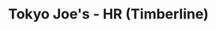 ---
layout: place
title: "Tokyo Joe's - HR (Timberline)"
permalink: /colorado/highlands-ranch/tokyo-joe-s-hr-timberline.html
stateAbbr: CO
stateName: Colorado
cityName: Highlands Ranch
seo:
  name: "Tokyo Joe's - HR (Timberline)"
  type: Restaurant
  links: null
description: "Tokyo Joe's - HR (Timberline) serves delicious sushi in Highlands Ranch, Colorado. Try fresh Japanese dishes for a great dining experience. "
place_id: ChIJlzp9RvSEbIcRPuo0WN3dsms
photos:
  - name: >-
      places/ChIJlzp9RvSEbIcRPuo0WN3dsms/photos/AeeoHcKm_KcyPXYsn3BmlhIMEinOh5GRTTt4cWrrv5NQ3DUrTvJYPYHGXXT4A6an0EZCSdxHmOxMIpDVGuGV7z8VniqzZgSWMCUlO_nNMffwTO8QypJupbPVlZAvY0Hi9QEH16XPcm8VnmjhZRnZoBlZc7ox_Os7Choa_n7JCVNa11OqErwbjNLePeHHyLizUIuPz9Ja4gVrkz9BW2dgFhKz1w7AVcHDmcU5BtRKzZZzh-PP9-VrovVhN0PityjqtPbWwALC3G5Dih1E9TRu3mnFU3XCuoOGbA9aacpzB6JhXdHQPnlm-U6hWIdWVIFVa7ZjwnMsAK68xUo9ai2oLrUg8LJjHZ5NIeM5FmYwVPaYSpFntV03xpB5ffbETM09ZmYFoEuDs8QMveOY1vQvqIAzjwHGmH6fvsjCmS6eah6B5TaBGQ
    widthPx: 4000
    heightPx: 3000
    authorAttributions:
      - displayName: Jeremy Howie
        uri: https://maps.google.com/maps/contrib/108938506792953502330
        photoUri: >-
          https://lh3.googleusercontent.com/a-/ALV-UjVXtzUenzyJqW9pRr-Bzjy2aFv0jjAwW4dKoBVsrL7iE79Tj-7SKA=s100-p-k-no-mo
    flagContentUri: >-
      https://www.google.com/local/imagery/report/?cb_client=maps_api_places.places_api&image_key=!1e10!2sCIHM0ogKEICAgIC476Oafw&hl=en-US
    googleMapsUri: >-
      https://www.google.com/maps/place//data=!3m4!1e2!3m2!1sCIHM0ogKEICAgIC476Oafw!2e10!4m2!3m1!1s0x876c84f4467d3a97:0x6bb2dddd5834ea3e
  - name: >-
      places/ChIJlzp9RvSEbIcRPuo0WN3dsms/photos/AeeoHcLNuSYX0TKSUcpJl9oLEvjJ3o_Xo6EG6iggqbFg4_WBSW_tCxOp8G3usH1BK4r_8FTsXL1ouPMHGBJhv-ObD3k75o0gQTjkf3eU_wAZQ5qo3dSGBxx9QRACzN42kUNvie0swQcBkfjEImrx6VkedXo6dDTR0HDK-qHo9SFFDKT7w9xeEmyY0eVVYjDZEBFmkTdmmE7XCr7QhoR-HA7gZxd_TI9zxky8x5QQtztmgtQkpnp0q4eX7lky5A6_no78geYo0hyyH2k1sPjbHwtay0qyvSi0-RGgE9zm9diFz267Gg
    widthPx: 4557
    heightPx: 3040
    authorAttributions:
      - displayName: Tokyo Joe's - HR (Timberline)
        uri: https://maps.google.com/maps/contrib/108665652478054829749
        photoUri: >-
          https://lh3.googleusercontent.com/a-/ALV-UjX1jDpFZFCpZfQSlP5Pi9sy9xQ5JCs3m-rOUzpZFeFVhz2GWqXv=s100-p-k-no-mo
    flagContentUri: >-
      https://www.google.com/local/imagery/report/?cb_client=maps_api_places.places_api&image_key=!1e10!2sAF1QipNmTydhEaCNvK2NIJFbJEO4dKsrjLLoV3QVoK4q&hl=en-US
    googleMapsUri: >-
      https://www.google.com/maps/place//data=!3m4!1e2!3m2!1sAF1QipNmTydhEaCNvK2NIJFbJEO4dKsrjLLoV3QVoK4q!2e10!4m2!3m1!1s0x876c84f4467d3a97:0x6bb2dddd5834ea3e
  - name: >-
      places/ChIJlzp9RvSEbIcRPuo0WN3dsms/photos/AeeoHcLOphd0oaYLILYLiJtAcslvsVF-a_AJwdjGpy7GW8_J6d46C9oGRMMXBYVx0SUEaWFmk_KhWfCo60jqvOGSSDNX5SffxXXI5uKQfrUF0jalSI-tBZVm-5lWZ8Mj5KoaDzP1wOtI-Y0HjSwutQUUJCCTeYZaMNVTrr_e7XVqyW6wJfuyrRf67aZ6v0sfR29wmi8zCYcsPkb3fjTltTEviYAU7nHcDxdF3Cw-G5cBnk3GTC7mEYlSm678cg9qAJtmwhQsl5CEmSTUmPZHNSLD3jfJhG4lKM0B2Nu1JWuYm1X6IQ
    widthPx: 4800
    heightPx: 3200
    authorAttributions:
      - displayName: Tokyo Joe's - HR (Timberline)
        uri: https://maps.google.com/maps/contrib/108665652478054829749
        photoUri: >-
          https://lh3.googleusercontent.com/a-/ALV-UjX1jDpFZFCpZfQSlP5Pi9sy9xQ5JCs3m-rOUzpZFeFVhz2GWqXv=s100-p-k-no-mo
    flagContentUri: >-
      https://www.google.com/local/imagery/report/?cb_client=maps_api_places.places_api&image_key=!1e10!2sAF1QipMMIkjsDwm4vSTOyYRMNuwRJnrYuZTQJOHo1wjO&hl=en-US
    googleMapsUri: >-
      https://www.google.com/maps/place//data=!3m4!1e2!3m2!1sAF1QipMMIkjsDwm4vSTOyYRMNuwRJnrYuZTQJOHo1wjO!2e10!4m2!3m1!1s0x876c84f4467d3a97:0x6bb2dddd5834ea3e
  - name: >-
      places/ChIJlzp9RvSEbIcRPuo0WN3dsms/photos/AeeoHcIta9_aMxB3l3OKt0QWkil_727DkGUcJKGk6C05mlyT9R1xyljcys4OoGvVZD2h3w6klKfevI0NkptjMzCKMXedtpjxl8o_bbSZk_91mcma5XzBP289II34VUA1zGhFjpe0x4IhhFMEZ-MZI6Lk3jYXHBuEwAOUgKvsqTQQPPHt7sVuo7K4DkAxHz2LtZr6AVYNMF1zxXZ-A_6Fq1ECaz6PbYVHOaq6utx8OPCXnbMHzEAwcrTjT2d8XkiJLTzJvr38H-lEKWXaVChr_VU_4AtqbWlOIfLrRlyBUdTHj4uHOZKFUSWYzsdwXtNZUaQLVJVkmD_u4770DiUCk3S4LdmSMdVihJcvVmwXUcsg0RWFjNHM7HW8fdQT9k0did9nFfrsvAkX03ODqM4OC5C9GrEiicFh4CJV-uD_Ld32wTzxKJ9G
    widthPx: 3000
    heightPx: 4000
    authorAttributions:
      - displayName: Brad Kellmayer
        uri: https://maps.google.com/maps/contrib/111253435504544434591
        photoUri: >-
          https://lh3.googleusercontent.com/a-/ALV-UjUojwuVC1e8TFquV2EAuNjCS2uScFw2TZCOdxSlSN4wXfprkwdgDw=s100-p-k-no-mo
    flagContentUri: >-
      https://www.google.com/local/imagery/report/?cb_client=maps_api_places.places_api&image_key=!1e10!2sCIHM0ogKEICAgICpxqjgigE&hl=en-US
    googleMapsUri: >-
      https://www.google.com/maps/place//data=!3m4!1e2!3m2!1sCIHM0ogKEICAgICpxqjgigE!2e10!4m2!3m1!1s0x876c84f4467d3a97:0x6bb2dddd5834ea3e
  - name: >-
      places/ChIJlzp9RvSEbIcRPuo0WN3dsms/photos/AeeoHcLofaO08Y3JtYrzQlpoPCCKU2gMy33vhE-5oCKJVn_f7VZ63OUGpeyoZM29f8XlwRVtTqX1dRepqLF1M_7h_70991DaW1PY49XrB6uYdI7NtLhgardLaprl4r20-jK_NZ_qXyW5yDyr5HVVkgc3dXZGrsp3TC_lgj2FtdvbPpaIihjiVva-tMHleMq3OEs3ziuJvURP3gHBCdRkrVXzGAf_8jJYZq-tRmbCun2PF3lTqmGdAQ3sJaLYPa4NvKvnUCgsmDjkJ77XrIirora9gwEgq4kwK6_BrX1UYBiHVZBKsQ
    widthPx: 4800
    heightPx: 3200
    authorAttributions:
      - displayName: Tokyo Joe's - HR (Timberline)
        uri: https://maps.google.com/maps/contrib/108665652478054829749
        photoUri: >-
          https://lh3.googleusercontent.com/a-/ALV-UjX1jDpFZFCpZfQSlP5Pi9sy9xQ5JCs3m-rOUzpZFeFVhz2GWqXv=s100-p-k-no-mo
    flagContentUri: >-
      https://www.google.com/local/imagery/report/?cb_client=maps_api_places.places_api&image_key=!1e10!2sAF1QipMhiWdaCYdbNFXWyIKt6KweoHhSvExvtPVhvMHy&hl=en-US
    googleMapsUri: >-
      https://www.google.com/maps/place//data=!3m4!1e2!3m2!1sAF1QipMhiWdaCYdbNFXWyIKt6KweoHhSvExvtPVhvMHy!2e10!4m2!3m1!1s0x876c84f4467d3a97:0x6bb2dddd5834ea3e
  - name: >-
      places/ChIJlzp9RvSEbIcRPuo0WN3dsms/photos/AeeoHcIj7TSd6WftwoMAglIIVyLn4kFX4JN5Un0OnetkG1-Lu-lTC58Vnt3X-ofGHQqMJ_QjGuqV0xy9fCkPVffgzA-U_pBv_YJC-iG_JlXMR5T0JZNIOop_tkpbDXCST6SY3Oj7k4EKUw7HouBVO9ZCF03a37-p6nyfcTuCwdNsHc_VJ3VjLxLSkOwr1uI84fwS3jpWCj39Vui15AFwjgVDbMZhFxY2KJU9x75D3BdEIriZNzAJz9AwRWednD8vZkH38ZMS6uRuMKp8aQONNauPvr8jWNiTC6FMMTtjIU2LNsrP3mESEIbdjUNB6w1ttZMI2-RRDGqOQqnap96wmBI6R5W0cybZBpmoARwVvCVsS_Ath6Mx7uo1kYmDgCQJ6SeIAvmExzYR070ZCh75aRrZyS_Tffm2QxdqU2NLeVCTGgGdJrY
    widthPx: 1920
    heightPx: 1080
    authorAttributions:
      - displayName: Jeremy Herman
        uri: https://maps.google.com/maps/contrib/106494629068371606903
        photoUri: >-
          https://lh3.googleusercontent.com/a-/ALV-UjWB5i0ZbUHv10nkudJWtMMU_lYGVkmbjNDC9UXhyS0HxhHF2luI=s100-p-k-no-mo
    flagContentUri: >-
      https://www.google.com/local/imagery/report/?cb_client=maps_api_places.places_api&image_key=!1e10!2sCIHM0ogKEICAgID4_Kv8iAE&hl=en-US
    googleMapsUri: >-
      https://www.google.com/maps/place//data=!3m4!1e2!3m2!1sCIHM0ogKEICAgID4_Kv8iAE!2e10!4m2!3m1!1s0x876c84f4467d3a97:0x6bb2dddd5834ea3e
  - name: >-
      places/ChIJlzp9RvSEbIcRPuo0WN3dsms/photos/AeeoHcLKFMhQXq1CyUVz-YR5eqVsowaqKpKWPAUblqhD4rZFWjKnMiZJqYbf6hgjFRYZU_FA1GUZ2Mc2lo8c4Rc5YbsxluzUbSuoLmOtwvEq_xT-cWEhjMDM5eZw2VTXt-ifA_KPVayrxM-Jt7aHyFIw8JwzqieT5DlxX6KklruMVGq2ZIJe5HdBu2Z_stwuG0VB4t13wBtj1msuu_2RZ6d6pPUSpUT2PpSCpZ9o3gyE1sGmkn5FL2og3QZp5qhH5pvk0CoVGXKcj6VdNqgwUb9nS_06B_xBwYI4cDCQuILMXMAEo0_ia8D51_3c3ln40t3kB6AodzXuz7d2vEb_ploVm64Tbpm7BXB657vgan7anLMHQGC-jXjitM54kkt6fhUPpmoze5c9gWXMiXTyFI85hm5CNAilcohRicCFbBbAogADgQ
    widthPx: 4032
    heightPx: 3024
    authorAttributions:
      - displayName: Daniel Campbell
        uri: https://maps.google.com/maps/contrib/110119134273864459678
        photoUri: >-
          https://lh3.googleusercontent.com/a-/ALV-UjUhB-v0CDwqAVEiHGyNdFCzSwDpMFwDipuM9B2-m84-KoqP7sv7=s100-p-k-no-mo
    flagContentUri: >-
      https://www.google.com/local/imagery/report/?cb_client=maps_api_places.places_api&image_key=!1e10!2sCIHM0ogKEICAgICJh5yBAQ&hl=en-US
    googleMapsUri: >-
      https://www.google.com/maps/place//data=!3m4!1e2!3m2!1sCIHM0ogKEICAgICJh5yBAQ!2e10!4m2!3m1!1s0x876c84f4467d3a97:0x6bb2dddd5834ea3e
  - name: >-
      places/ChIJlzp9RvSEbIcRPuo0WN3dsms/photos/AeeoHcJ6Jgix6zBkS1bmzO-auo6qem_2r0eKKZaDMYx07p4nlLaRQsP5kJNL9-gpa24RuqWDL21CcVNusB0bqp-pQinUO5Ek7PDR4DhSX5ykeLJJm8n_7bz3DjObyOH8xovUW9Uu_0hsK1jMYzNHzaFqIph-pIvCnCEx0jEJdg2q_rkeNX5kCy7KxlrHL6HtZ25xA-lhh_4tPOeyx8jzfojFX66byx6LQmmOdfU4ACca7aYVTYX2L3EE3ZVgnLVtrLhFCp2w1pGrXu4X4F9Nx7A7cRaStfZaByPRgR3H-k1NiVK72YrTw7dYE9wnUmAbwRo6CoWJaBO2myGJL2kRjZWD6S_G_dmAKM0s3u0o741Ur9PA2WWgvKku2IixeBOHieK4cKhmk_kW6GKflIUOGg4gaOFRmS8L83-R4ZXrk1EWdOrLRDM
    widthPx: 3024
    heightPx: 4032
    authorAttributions:
      - displayName: Abdulaziz
        uri: https://maps.google.com/maps/contrib/118391544304517459032
        photoUri: >-
          https://lh3.googleusercontent.com/a-/ALV-UjVHFJNNkyU9BGtX_HZy1t9MlC5E4Hb7A9tA5KfRtAElY_ZJ3HNB=s100-p-k-no-mo
    flagContentUri: >-
      https://www.google.com/local/imagery/report/?cb_client=maps_api_places.places_api&image_key=!1e10!2sCIHM0ogKEICAgICBvpTvngE&hl=en-US
    googleMapsUri: >-
      https://www.google.com/maps/place//data=!3m4!1e2!3m2!1sCIHM0ogKEICAgICBvpTvngE!2e10!4m2!3m1!1s0x876c84f4467d3a97:0x6bb2dddd5834ea3e
  - name: >-
      places/ChIJlzp9RvSEbIcRPuo0WN3dsms/photos/AeeoHcJwtyGc6sSENGwI50fMPHjMWeo6LLHoaE7dVSdVpAOwsgG4a-vj-uMQ8eVD9dmBi43XpGxTaB7icIpPJayTt-_WL5BNdav4TSskGDO8x7iwMahfRLKCWSLxJ9i_I7a28raR8Y_OomnLNdxlisM1Zee1w7MctLJoQCG8cZ7qKWnURgReo_RnmN_qBGrSahXlZueB-HU6M9WjRDmsWiJTQL6MMJ2xr1h0Mag0wcj4i92NTW7MXgFfXh0KhU0wkBtG8FVL7D0iLmQE6qxfeJC-58aPOjYRvnsGMvquwAoKszu5XYsijXmSY2ZD2bVwLQjWLoDF58eVa0QmUVFSF-eumY7TL-r0QjLSOJbedqpv53nVJp1OqqTfu1ZzsTyh7DYvstt-CuenH89GoEm8h9HiQiTusSNFInOQpCTMHodEg-6vxg
    widthPx: 3024
    heightPx: 4032
    authorAttributions:
      - displayName: Bijan Eckels
        uri: https://maps.google.com/maps/contrib/100791685851570586241
        photoUri: >-
          https://lh3.googleusercontent.com/a-/ALV-UjXwTF7V0qDn3tKWcX4BoW_AvI0yr4DOLUGCjzhO-jBR5XvfxxaL=s100-p-k-no-mo
    flagContentUri: >-
      https://www.google.com/local/imagery/report/?cb_client=maps_api_places.places_api&image_key=!1e10!2sCIHM0ogKEICAgID274y5eQ&hl=en-US
    googleMapsUri: >-
      https://www.google.com/maps/place//data=!3m4!1e2!3m2!1sCIHM0ogKEICAgID274y5eQ!2e10!4m2!3m1!1s0x876c84f4467d3a97:0x6bb2dddd5834ea3e
  - name: >-
      places/ChIJlzp9RvSEbIcRPuo0WN3dsms/photos/AeeoHcLQa859P7DcYE8TdlUCEslOjj5ZfXrr7IMuuGD_3DtjlYn-qibqEQWO2BlqeHTZyJQlQAs_9KxxXKBDJfzuuF_eFdLNZSbapdx2O8HLLjgR6rmAl07SlEdJoKmRslVxeNb4i66H4pWmqz_U4JNbcF-P_Agew7JgmrNAv_OVIuILxDIEMpi6jtPYVJ5JR5uLjJw55qQoCV7pdeZrZQfD7wwfOgJ5tJF_uu0PVOrJ4fW4k7JKGpdu2vRIii11f13r7YKSrfRI0KpZOekdjQLLfVYxPZZMSuiIS0NESEorKj2GOqZLhaBJaiv3hruf9cI1H281AaA5XxmomDP_U0ePOjTM3mZ87ujwa_FzeYg35mLj8AtsOSSSZTybPX_ZJ5tpsQ8inRhhgWvgTVBxqNPS7hd1MoDuBcZDSRYq-_92oXMh87LC
    widthPx: 3024
    heightPx: 4032
    authorAttributions:
      - displayName: Travis Garcia
        uri: https://maps.google.com/maps/contrib/111560683055942078443
        photoUri: >-
          https://lh3.googleusercontent.com/a/ACg8ocKHGNm_OsOfipoBf9zPLyAM7Jgt1UvAzfQ6kFLm20MJDnMctQ=s100-p-k-no-mo
    flagContentUri: >-
      https://www.google.com/local/imagery/report/?cb_client=maps_api_places.places_api&image_key=!1e10!2sCIHM0ogKEICAgID3tqqfnAE&hl=en-US
    googleMapsUri: >-
      https://www.google.com/maps/place//data=!3m4!1e2!3m2!1sCIHM0ogKEICAgID3tqqfnAE!2e10!4m2!3m1!1s0x876c84f4467d3a97:0x6bb2dddd5834ea3e
address: 6642 Timberline Rd, Highlands Ranch, CO 80130, USA
street: 6642 Timberline Rd
city: Highlands Ranch
state: CO
zip: '80130'
country: USA
neighborhood: null
latitude: '39.543047'
longitude: '-104.911565'
accessibility_options:
  wheelchairAccessibleParking: true
  wheelchairAccessibleEntrance: true
  wheelchairAccessibleRestroom: true
  wheelchairAccessibleSeating: true
business_status: OPERATIONAL
name: Tokyo Joe's - HR (Timberline)
google_maps_links:
  directionsUri: >-
    https://www.google.com/maps/dir//''/data=!4m7!4m6!1m1!4e2!1m2!1m1!1s0x876c84f4467d3a97:0x6bb2dddd5834ea3e!3e0
  placeUri: https://maps.google.com/?cid=7760509050650159678
  writeAReviewUri: >-
    https://www.google.com/maps/place//data=!4m3!3m2!1s0x876c84f4467d3a97:0x6bb2dddd5834ea3e!12e1
  reviewsUri: >-
    https://www.google.com/maps/place//data=!4m4!3m3!1s0x876c84f4467d3a97:0x6bb2dddd5834ea3e!9m1!1b1
  photosUri: >-
    https://www.google.com/maps/place//data=!4m3!3m2!1s0x876c84f4467d3a97:0x6bb2dddd5834ea3e!10e5
primary_type: Asian Restaurant
opening_hours:
  regular: null
  current: null
secondary_opening_hours:
  regular:
    weekdayDescriptions: null
    type: null
  current:
    weekdayDescriptions: null
    type: null
phone: null
price_level: null
price_range: null
rating: null
rating_count: 0
website: null
reviews: null
parking_options: null
payment_options: null
allow_dogs: null
curbside_pickup: null
delivery: null
dine_in: null
good_for_children: null
good_for_groups: null
good_for_sports: null
live_music: null
menu_for_children: null
outdoor_seating: null
reservable: null
restroom: null
serves_beer: null
serves_breakfast: null
serves_brunch: null
serves_cocktails: null
serves_coffee: null
serves_dinner: null
serves_dessert: null
serves_lunch: null
serves_vegetarian_food: null
serves_wine: null
takeout: null
summary: null

---